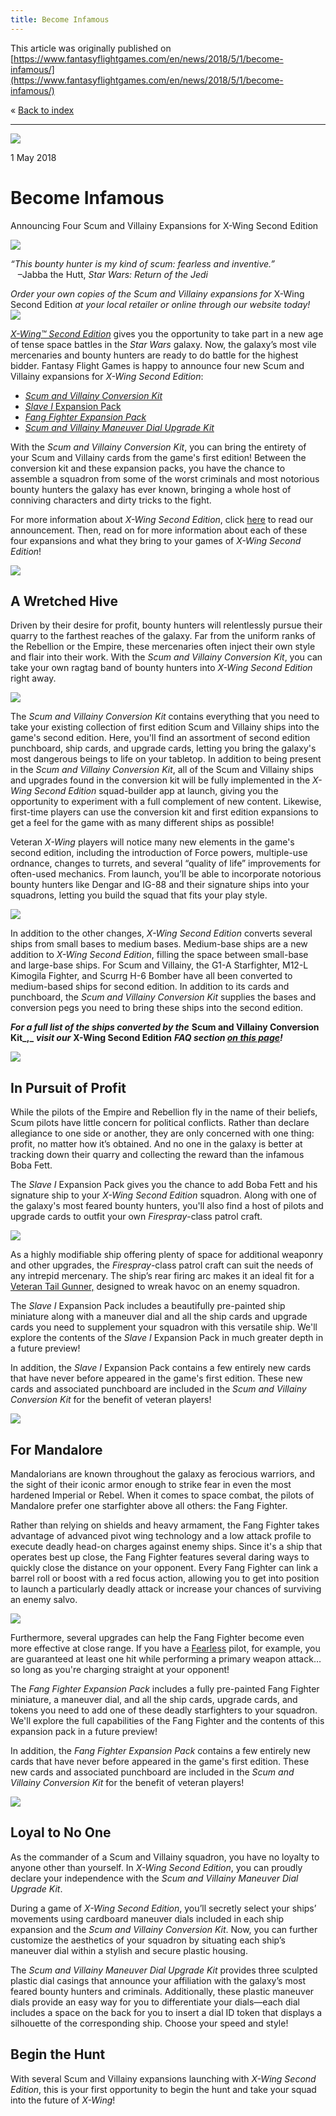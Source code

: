 ```yaml
---
title: Become Infamous
---
```


This article was originally published on [https://www.fantasyflightgames.com/en/news/2018/5/1/become-infamous/](https://www.fantasyflightgames.com/en/news/2018/5/1/become-infamous/)

&laquo; [Back to index](../index.md)

---

![](swz08_preview1.jpg)

1 May 2018

Become Infamous
===============

Announcing Four Scum and Villainy Expansions for X-Wing Second Edition

![](swz_scum_spread.png)

_“This bounty hunter is my kind of scum: fearless and inventive.”_  
   –Jabba the Hutt, _Star Wars: Return of the Jedi_

_Order your own copies of the Scum and Villainy expansions for_ X-Wing Second Edition _at your local retailer or online through our website today!  
 [![](ffg_ordernow_v2.png)](https://shop.fantasyflightgames.com/preorders/create/SWZ08/)_ 

_[X-Wing™ Second Edition](https://www.fantasyflightgames.com/en/products/x-wing-second-edition/)_ gives you the opportunity to take part in a new age of tense space battles in the _Star Wars_ galaxy. Now, the galaxy’s most vile mercenaries and bounty hunters are ready to do battle for the highest bidder. Fantasy Flight Games is happy to announce four new Scum and Villainy expansions for _X-Wing Second Edition_:

*   _[Scum and Villainy Conversion Kit](https://shop.fantasyflightgames.com/preorders/create/SWZ08/)_
*   [_Slave I_ Expansion Pack](https://shop.fantasyflightgames.com/preorders/create/SWZ16/)
*   _[Fang Fighter Expansion Pack](https://shop.fantasyflightgames.com/preorders/create/SWZ17/)_
*   _[Scum and Villainy Maneuver Dial Upgrade Kit](https://shop.fantasyflightgames.com/preorders/create/SWZ11/)_

With the _Scum and Villainy Conversion Kit_, you can bring the entirety of your Scum and Villainy cards from the game's first edition! Between the conversion kit and these expansion packs, you have the chance to assemble a squadron from some of the worst criminals and most notorious bounty hunters the galaxy has ever known, bringing a whole host of conniving characters and dirty tricks to the fight.

For more information about _X-Wing Second Edition_, click [here](https://www.fantasyflightgames.com/en/news/3000/1/1/x-wing-second-edition/) to read our announcement. Then, read on for more information about each of these four expansions and what they bring to your games of _X-Wing Second Edition_!

![](swz08_box_left.png)

A Wretched Hive
---------------

Driven by their desire for profit, bounty hunters will relentlessly pursue their quarry to the farthest reaches of the galaxy. Far from the uniform ranks of the Rebellion or the Empire, these mercenaries often inject their own style and flair into their work. With the _Scum and Villainy Conversion Kit_, you can take your own ragtag band of bounty hunters into _X-Wing Second Edition_ right away.

![](swz01_a2_scum_spread.png)

The _Scum and Villainy Conversion Kit_ contains everything that you need to take your existing collection of first edition Scum and Villainy ships into the game's second edition. Here, you'll find an assortment of second edition punchboard, ship cards, and upgrade cards, letting you bring the galaxy's most dangerous beings to life on your tabletop. In addition to being present in the _Scum and Villainy Conversion Kit_, all of the Scum and Villainy ships and upgrades found in the conversion kit will be fully implemented in the _X-Wing Second Edition_ squad-builder app at launch, giving you the opportunity to experiment with a full complement of new content. Likewise, first-time players can use the conversion kit and first edition expansions to get a feel for the game with as many different ships as possible! 

Veteran _X-Wing_ players will notice many new elements in the game's second edition, including the introduction of Force powers, multiple-use ordnance, changes to turrets, and several “quality of life” improvements for often-used mechanics. From launch, you’ll be able to incorporate notorious bounty hunters like Dengar and IG-88 and their signature ships into your squadrons, letting you build the squad that fits your play style.

![](swz01_a2_cardfan2.png)

In addition to the other changes, _X-Wing Second Edition_ converts several ships from small bases to medium bases. Medium-base ships are a new addition to _X-Wing Second Edition_, filling the space between small-base and large-base ships. For Scum and Villainy, the G1-A Starfighter, M12-L Kimogila Fighter, and Scurrg H-6 Bomber have all been converted to medium-based ships for second edition. In addition to its cards and punchboard, the _Scum and Villainy Conversion Kit_ supplies the bases and conversion pegs you need to bring these ships into the second edition.

_**For a full list of the ships converted by the**_ **Scum and Villainy Conversion Kit_,_** _**visit our**_ **X-Wing Second Edition** _**FAQ section [on this page](https://www.fantasyflightgames.com/en/products/x-wing-second-edition/)!**_

![](swz16_box_left_good.png)

In Pursuit of Profit
--------------------

While the pilots of the Empire and Rebellion fly in the name of their beliefs, Scum pilots have little concern for political conflicts. Rather than declare allegiance to one side or another, they are only concerned with one thing: profit, no matter how it’s obtained. And no one in the galaxy is better at tracking down their quarry and collecting the reward than the infamous Boba Fett.

The _Slave I_ Expansion Pack gives you the chance to add Boba Fett and his signature ship to your _X-Wing Second Edition_ squadron. Along with one of the galaxy's most feared bounty hunters, you'll also find a host of pilots and upgrade cards to outfit your own _Firespray_\-class patrol craft. 

![](swz13_a3_slave-1_spread2.png)

As a highly modifiable ship offering plenty of space for additional weaponry and other upgrades, the _Firespray_\-class patrol craft can suit the needs of any intrepid mercenary. The ship’s rear firing arc makes it an ideal fit for a [Veteran Tail Gunner,](swz_verteran-tail-gunner_upgrade.png) designed to wreak havoc on an enemy squadron.

The _Slave I_ Expansion Pack includes a beautifully pre-painted ship miniature along with a maneuver dial and all the ship cards and upgrade cards you need to supplement your squadron with this versatile ship. We'll explore the contents of the _Slave I_ Expansion Pack in much greater depth in a future preview!

In addition, the _Slave I_ Expansion Pack contains a few entirely new cards that have never before appeared in the game's first edition. These new cards and associated punchboard are included in the _Scum and Villainy Conversion Kit_ for the benefit of veteran players!

![](swz17_box_left.png)

For Mandalore
-------------

Mandalorians are known throughout the galaxy as ferocious warriors, and the sight of their iconic armor enough to strike fear in even the most hardened Imperial or Rebel. When it comes to space combat, the pilots of Mandalore prefer one starfighter above all others: the Fang Fighter.

Rather than relying on shields and heavy armament, the Fang Fighter takes advantage of advanced pivot wing technology and a low attack profile to execute deadly head-on charges against enemy ships. Since it's a ship that operates best up close, the Fang Fighter features several daring ways to quickly close the distance on your opponent. Every Fang Fighter can link a barrel roll or boost with a red focus action, allowing you to get into position to launch a particularly deadly attack or increase your chances of surviving an enemy salvo. 

![](swz13_a3_fang-fighter_spread2.png)

Furthermore, several upgrades can help the Fang Fighter become even more effective at close range. If you have a [Fearless](swz_fearless_upgrade.png) pilot, for example, you are guaranteed at least one hit while performing a primary weapon attack… so long as you're charging straight at your opponent!

The _Fang Fighter Expansion Pack_ includes a fully pre-painted Fang Fighter miniature, a maneuver dial, and all the ship cards, upgrade cards, and tokens you need to add one of these deadly starfighters to your squadron. We'll explore the full capabilities of the Fang Fighter and the contents of this expansion pack in a future preview!

In addition, the _Fang Fighter Expansion Pack_ contains a few entirely new cards that have never before appeared in the game's first edition. These new cards and associated punchboard are included in the _Scum and Villainy Conversion Kit_ for the benefit of veteran players!

![](swz11_box_left.png)

Loyal to No One
---------------

As the commander of a Scum and Villainy squadron, you have no loyalty to anyone other than yourself. In _X-Wing Second Edition_, you can proudly declare your independence with the _Scum and Villainy Maneuver Dial Upgrade Kit_.

During a game of _X-Wing Second Edition_, you’ll secretly select your ships’ movements using cardboard maneuver dials included in each ship expansion and the _Scum and Villainy Conversion Kit_. Now, you can further customize the aesthetics of your squadron by situating each ship’s maneuver dial within a stylish and secure plastic housing.

The _Scum and Villainy Maneuver Dial Upgrade Kit_ provides three sculpted plastic dial casings that announce your affiliation with the galaxy’s most feared bounty hunters and criminals. Additionally, these plastic maneuver dials provide an easy way for you to differentiate your dials—each dial includes a space on the back for you to insert a dial ID token that displays a silhouette of the corresponding ship. Choose your speed and style!

Begin the Hunt
--------------

With several Scum and Villainy expansions launching with _X-Wing Second Edition_, this is your first opportunity to begin the hunt and take your squad into the future of _X-Wing_!

[](http://community.fantasyflightgames.com/index.php?/forum/222-x-wing/)